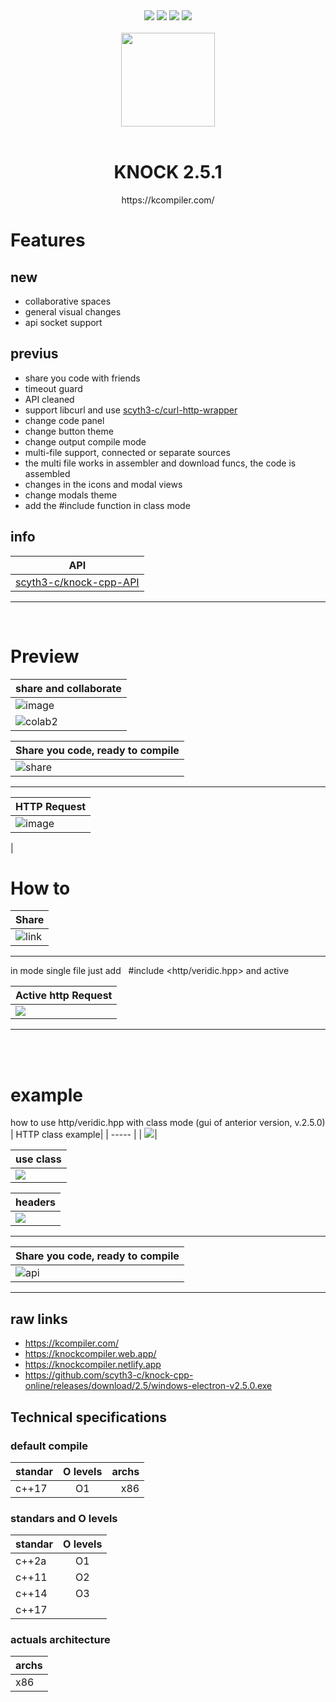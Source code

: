  <div align="center"> 
   <img src="https://img.shields.io/static/v1?label=version&message=2.7&color=green">
   <img src="https://img.shields.io/static/v1?label=ports&message=electron&color=blue">
   <img src="https://img.shields.io/static/v1?label=licence&message=MIT&color=red">
   <img src="https://img.shields.io/static/v1?label=CONTRIBUTIONS&message=ALL WELCOME&color=green">
 </div>

<br/>

<div align="center">  
  <img src="https://user-images.githubusercontent.com/52190352/209495356-97bc767b-ba87-4614-8baa-38dbe6dfe30f.png" width="150px">
</div>

<br/>


<div align="center">
 
 <h1>KNOCK 2.5.1 </h1>
   https://kcompiler.com/
 
</div>

# Features

## new

- collaborative spaces
- general visual changes
- api socket support

## previus

- share you code with friends
- timeout guard 
- API cleaned
- support libcurl and use [scyth3-c/curl-http-wrapper](https://github.com/scyth3-c/curl-http-wrapper)
- change code panel
- change button theme
- change output compile mode
- multi-file support, connected or separate sources
- the multi file works in assembler and download funcs, the code is assembled
- changes in the icons and modal views
- change modals theme
- add the #include function in class mode

## info

| API|
| -----  |
| [scyth3-c/knock-cpp-API](https://github.com/scyth3-c/knock-cpp-API) |
<hr/>

<br/>

# Preview

| share and collaborate |
| -----                 |
| ![image](https://github.com/scyth3-c/knock-cpp-online/assets/52190352/e9bead79-2f01-4c8b-8ce0-4292938920b9) |
| ![colab2](https://github.com/scyth3-c/knock-cpp-online/assets/52190352/f5f300d7-d959-4265-8481-90c78b916f28)|



| Share you code, ready to compile|
| -----                           |
| ![share](https://user-images.githubusercontent.com/52190352/236729138-83a07d13-125c-4a02-b268-03d5a53b2c57.png)|

<hr/>


| HTTP Request |
| -----                           |
| ![image](https://github.com/scyth3-c/knock-cpp-online/assets/52190352/477752a3-9cbc-402c-8789-f464958cadc4) |
 |


# How to


| Share |
| ----- |
|![link](https://github.com/scyth3-c/knock-cpp-online/assets/52190352/60d032b9-f86c-4226-98ae-784c085bd242)|


<hr/>

in mode single file just add  &nbsp;  #include	&#60;http/veridic.hpp&#62; and active

| Active http Request  |
| -----                |
|<img src="https://github.com/scyth3-c/knock-cpp-online/assets/52190352/d0ad8352-ec79-44b1-a222-1c5cb5efa993" widt="500px"/>|


  <hr/>
  <br/>
  <br/>

# example
 
how to use http/veridic.hpp with class mode  (gui of anterior version, v.2.5.0)
| HTTP class example|
| -----             |
| <img src="https://github.com/scyth3-c/knock-cpp-online/assets/52190352/0ae991c4-efa7-4230-9c05-3086a9a2b4ce" widt="800px"/>|


| use class |
| -----     |
| <img src="https://user-images.githubusercontent.com/52190352/179639937-19a9a220-435d-4ea8-832f-32d755c22d30.png" widt="400px"/> |


| headers |
| -----   |
| <img src="https://github.com/scyth3-c/knock-cpp-online/assets/52190352/abb7cb90-3542-40f4-b5af-e53f43ee1389" widt="400px"/>|

<hr/>

| Share you code, ready to compile|
| -----                           |
| ![api](https://user-images.githubusercontent.com/52190352/179642907-5fdbb09e-bb55-4a63-b17f-7603db57a29c.png)|


<hr/>

## raw links

- https://kcompiler.com/
- https://knockcompiler.web.app/
- https://knockcompiler.netlify.app
- https://github.com/scyth3-c/knock-cpp-online/releases/download/2.5/windows-electron-v2.5.0.exe


## Technical specifications

### default compile

| standar          | O levels       | archs         |
| :---             |     :---:      |          ---: |
| c++17            |    O1          |   x86         |

### standars and O levels

| standar          | O levels       |
| :---             |     :---:      |
| c++2a            |    O1          |
| c++11            |    O2          |
| c++14            |    O3          |
| c++17            |                |


### actuals architecture

| archs            | 
| :---             | 
|  x86             |
